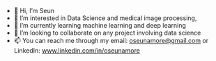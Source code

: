 - 👋 Hi, I’m Seun
- 👀 I’m interested in Data Science and medical image processing,
- 🌱 I’m currently learning machine learning and deep learning
- 💞️ I’m looking to collaborate on any project involving data science
- 📫 You can reach me through my email: oseunamore@gmail.com or LinkedIn: www.linkedin.com/in/oseunamore 

<!---
oseunamore/oseunamore is a ✨ special ✨ repository because its `README.md` (this file) appears on your GitHub profile.
You can click the Preview link to take a look at your changes.
--->
